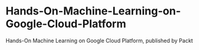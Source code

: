 # Hands-On-Machine-Learning-on-Google-Cloud-Platform
Hands-On Machine Learning on Google Cloud Platform, published by Packt
